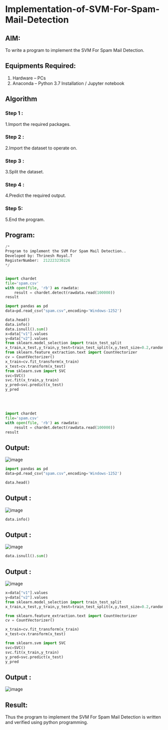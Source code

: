 # Implementation-of-SVM-For-Spam-Mail-Detection

## AIM:
To write a program to implement the SVM For Spam Mail Detection.

## Equipments Required:
1. Hardware – PCs
2. Anaconda – Python 3.7 Installation / Jupyter notebook

## Algorithm
### Step 1 :
1.Import the required packages.
### Step 2 :
2.Import the dataset to operate on.
### Step 3 :
3.Split the dataset.
### Step 4 :
4.Predict the required output.
### Step 5:
5.End the program.

## Program:
```python
/*
Program to implement the SVM For Spam Mail Detection..
Developed by: Thrinesh Royal.T
RegisterNumber:  212223230226
*/


import chardet
file='spam.csv'
with open(file, 'rb') as rawdata:
    result = chardet.detect(rawdata.read(100000))
result

import pandas as pd
data=pd.read_csv("spam.csv",encoding='Windows-1252')

data.head()
data.info()
data.isnull().sum()
x=data["v1"].values
y=data["v2"].values
from sklearn.model_selection import train_test_split
x_train,x_test,y_train,y_test=train_test_split(x,y,test_size=0.2,random_state=0)
from sklearn.feature_extraction.text import CountVectorizer
cv = CountVectorizer()
x_train=cv.fit_transform(x_train)
x_test=cv.transform(x_test)
from sklearn.svm import SVC
svc=SVC()
svc.fit(x_train,y_train)
y_pred=svc.predict(x_test)
y_pred
```

<br>
<br>


```PYTHON
import chardet
file='spam.csv'
with open(file, 'rb') as rawdata:
    result = chardet.detect(rawdata.read(100000))
result
```

## Output:
![image](https://github.com/SANTHAN-2006/Implementation-of-SVM-For-Spam-Mail-Detection/assets/80164014/6deeb026-a996-4dbf-8765-32868d17074b)


```python
import pandas as pd
data=pd.read_csv("spam.csv",encoding='Windows-1252')

data.head()
```

## Output :
![image](https://github.com/SANTHAN-2006/Implementation-of-SVM-For-Spam-Mail-Detection/assets/80164014/a920d22f-1a08-48c0-9b7b-9249ffdf9c43)

```python
data.info()
```
## Output :
![image](https://github.com/SANTHAN-2006/Implementation-of-SVM-For-Spam-Mail-Detection/assets/80164014/83982f60-b996-4449-b433-8650fcdc6f26)

```python
data.isnull().sum()
```
## Output :
![image](https://github.com/SANTHAN-2006/Implementation-of-SVM-For-Spam-Mail-Detection/assets/80164014/0f06a488-40fe-41a2-a0a3-14246f71ea9d)

```python
x=data["v1"].values
y=data["v2"].values
from sklearn.model_selection import train_test_split
x_train,x_test,y_train,y_test=train_test_split(x,y,test_size=0.2,random_state=0)

from sklearn.feature_extraction.text import CountVectorizer
cv = CountVectorizer()

x_train=cv.fit_transform(x_train)
x_test=cv.transform(x_test)

from sklearn.svm import SVC
svc=SVC()
svc.fit(x_train,y_train)
y_pred=svc.predict(x_test)
y_pred
```

## Output :
![image](https://github.com/SANTHAN-2006/Implementation-of-SVM-For-Spam-Mail-Detection/assets/80164014/f32f1ca3-e2a0-4c09-99cf-6be228c2c4d6)

## Result:
Thus the program to implement the SVM For Spam Mail Detection is written and verified using python programming.
